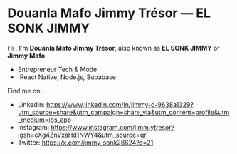 # Douanla Mafo Jimmy Trésor — EL SONK JIMMY

Hi , I'm **Douanla Mafo Jimmy Trésor**, also known as **EL SONK JIMMY** or **Jimmy Mafo**.

-  Entrepreneur Tech & Mode
- ‍ React Native, Node.js, Supabase

Find me on:
- LinkedIn: https://www.linkedin.com/in/jimmy-d-9638a1329?utm_source=share&utm_campaign=share_via&utm_content=profile&utm_medium=ios_app
- Instagram: https://www.instagram.com/jimm.ytresor?igsh=cXg4ZnVxaHd1NWY4&utm_source=qr
- Twitter: https://x.com/jimmy_sonk28624?s=21
